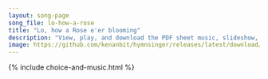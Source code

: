 ```yaml
---
layout: song-page
song_file: lo-how-a-rose
title: "Lo, how a Rose e'er blooming"
description: "View, play, and download the PDF sheet music, slideshow, and audio. Lyrics: Lo, how a Rose e'er blooming from tender stem has sprung! Of Jesse's lineage coming as saints of old have sung. It came a flow'ret bright, amid the co... english christian 4part winter"
image: https://github.com/kenanbit/hymnsinger/releases/latest/download/lo-how-a-rose-trad.png
---
```


{% include choice-and-music.html %}